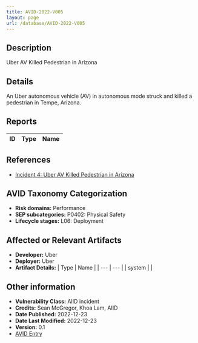 ```yaml
---
title: AVID-2022-V005
layout: page
url: /database/AVID-2022-V005
---
```


## Description

Uber AV Killed Pedestrian in Arizona

## Details

An Uber autonomous vehicle (AV) in autonomous mode struck and killed a pedestrian in Tempe, Arizona.

## Reports 

| ID | Type | Name |
| --- | --- | --- | 

## References

- [Incident 4: Uber AV Killed Pedestrian in Arizona](https://incidentdatabase.ai/cite/4)

## AVID Taxonomy Categorization

- **Risk domains:** Performance
- **SEP subcategories:** P0402: Physical Safety
- **Lifecycle stages:** L06: Deployment

## Affected or Relevant Artifacts

- **Developer:** Uber
- **Deployer:** Uber
- **Artifact Details:**
| Type | Name |
| --- | --- | 
| system |  |

## Other information

- **Vulnerability Class:** AIID incident
- **Credits:** Sean McGregor, Khoa Lam, AIID
- **Date Published:** 2022-12-23
- **Date Last Modified:** 2022-12-23
- **Version:** 0.1
- [AVID Entry](https://github.com/avidml/avid-db/tree/main/vulnerabilities/2022/AVID-2022-V005.json)

